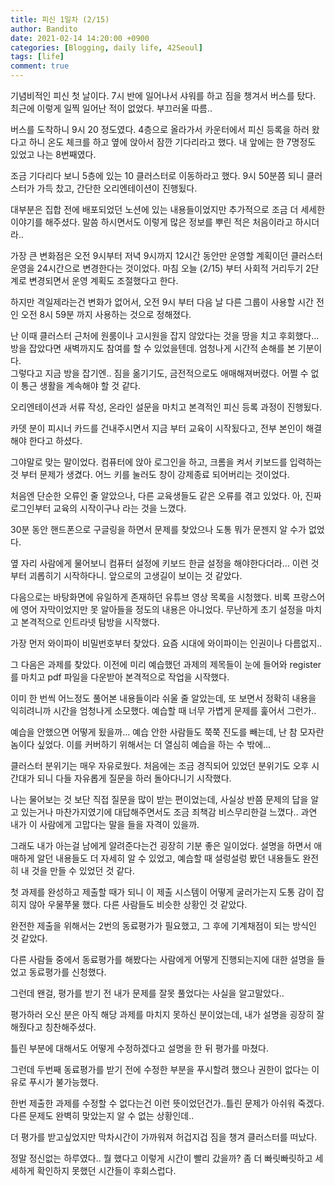 ```yaml
---
title: 피신 1일차 (2/15)
author: Bandito
date: 2021-02-14 14:20:00 +0900
categories: [Blogging, daily life, 42Seoul]
tags: [life]
comment: true
---
```


기념비적인 피신 첫 날이다. 7시 반에 일어나서 샤워를 하고 짐을 챙겨서 버스를 탔다. 최근에 이렇게 일찍 일어난 적이 없었다. 부끄러울 따름..     

버스를 도착하니 9시 20 정도였다. 4층으로 올라가서 카운터에서 피신 등록을 하러 왔다고 하니 온도 체크를 하고 옆에 앉아서 잠깐 기다리라고 했다. 내 앞에는 한 7명정도 있었고 나는 8번째였다.      

조금 기다리다 보니 5층에 있는 10 클러스터로 이동하라고 했다. 9시 50분쯤 되니 클러스터가 가득 찼고, 간단한 오리엔테이션이 진행됬다.      

대부분은 집합 전에 배포되었던 노션에 있는 내용들이었지만 추가적으로 조금 더 세세한 이야기를 해주셨다. 말씀 하시면서도 이렇게 많은 정보를 뿌린 적은 처음이라고 하시더라..        

가장 큰 변화점은 오전 9시부터 저녁 9시까지 12시간 동안만 운영할 계획이던 클러스터 운영을 24시간으로 변경한다는 것이었다. 마침 오늘 (2/15) 부터 사회적 거리두기 2단계로 변경되면서 운영 계획도 조절했다고 한다.         

하지만 격일제라는건 변화가 없어서, 오전 9시 부터 다음 날 다른 그룹이 사용할 시간 전인 오전 8시 59분 까지 사용하는 것으로 정해졌다.         

난 이때 클러스터 근처에 원룸이나 고시원을 잡지 않았다는 것을 땅을 치고 후회했다... 방을 잡았다면 새벽까지도 참여를 할 수 있었을텐데. 엄청나게 시간적 손해를 본 기분이다.         
그렇다고 지금 방을 잡기엔.. 짐을 옮기기도, 금전적으로도 애매해져버렸다. 어쩔 수 없이 통근 생활을 계속해야 할 것 같다.         

오리엔테이션과 서류 작성, 온라인 설문을 마치고 본격적인 피신 등록 과정이 진행됬다.         

카뎃 분이 피시너 카드를 건내주시면서 지금 부터 교육이 시작됬다고, 전부 본인이 해결해야 한다고 하셨다.         

그야말로 맞는 말이었다. 컴퓨터에 앉아 로그인을 하고, 크롬을 켜서 키보드를 입력하는 것 부터 문제가 생겼다. 어느 키를 눌러도 창이 강제종료 되어버리는 것이었다.         

처음엔 단순한 오류인 줄 알았으나, 다른 교육생들도 같은 오류를 겪고 있었다. 아, 진짜 로그인부터 교육의 시작이구나 라는 것을 느꼈다.         

30분 동안 핸드폰으로 구글링을 하면서 문제를 찾았으나 도통 뭐가 문젠지 알 수가 없었다.         

옆 자리 사람에게 물어보니 컴퓨터 설정에 키보드 한글 설정을 해야한다더라... 이런 것 부터 괴롭히기 시작하다니. 앞으로의 고생길이 보이는 것 같았다.        

다음으로는 바탕화면에 유일하게 존재하던 유튜브 영상 목록을 시청했다. 비록 프랑스어에 영어 자막이었지만 못 알아들을 정도의 내용은 아니었다. 무난하게 초기 설정을 마치고 본격적으로 인트라넷 탐방을 시작했다.        

가장 먼저 와이파이 비밀번호부터 찾았다. 요즘 시대에 와이파이는 인권이나 다름없지..        

그 다음은 과제를 찾았다. 이전에 미리 예습했던 과제의 제목들이 눈에 들어와 register 를 마치고 pdf 파일을 다운받아 본격적으로 작업을 시작했다.         

이미 한 번씩 어느정도 풀어본 내용들이라 쉬울 줄 알았는데, 또 보면서 정확히 내용을 익히려니까 시간을 엄청나게 소모했다. 예습할 때 너무 가볍게 문제를 훑어서 그런가..        

예습을 안했으면 어떻게 됬을까... 예습 안한 사람들도 쭉쭉 진도를 빼는데, 난 참 모자란 놈이다 싶었다. 이를 커버하기 위해서는 더 열심히 예습을 하는 수 밖에...        

클러스터 분위기는 매우 자유로웠다. 처음에는 조금 경직되어 있었던 분위기도 오후 시간대가 되니 다들 자유롭게 질문을 하러 돌아다니기 시작했다.         

나는 물어보는 것 보단 직접 질문을 많이 받는 편이었는데, 사실상 반쯤 문제의 답을 알고 있는거나 마찬가지였기에 대답해주면서도 조금 죄책감 비스무리한걸 느꼈다.. 과연 내가 이 사람에게 고맙다는 말을 들을 자격이 있을까.         

그래도 내가 아는걸 남에게 알려준다는건 굉장히 기분 좋은 일이었다. 설명을 하면서 애매하게 알던 내용들도 더 자세히 알 수 있었고, 예습할 때 설렁설렁 봤던 내용들도 완전히 내 것을 만들 수 있었던 것 같다.         

첫 과제를 완성하고 제출할 때가 되니 이 제출 시스템이 어떻게 굴러가는지 도통 감이 잡히지 않아 우물쭈물 했다. 다른 사람들도 비슷한 상황인 것 같았다.         

완전한 제출을 위해서는 2번의 동료평가가 필요했고, 그 후에 기계채점이 되는 방식인 것 같았다.        

다른 사람들 중에서 동료평가를 해봤다는 사람에게 어떻게 진행되는지에 대한 설명을 들었고 동료평가를 신청했다.         

그런데 왠걸, 평가를 받기 전 내가 문제를 잘못 풀었다는 사실을 알고말았다..         

평가하러 오신 분은 아직 해당 과제를 마치지 못하신 분이었는데, 내가 설명을 굉장히 잘 해줬다고 칭찬해주셨다.         

틀린 부분에 대해서도 어떻게 수정하겠다고 설명을 한 뒤 평가를 마쳤다.         

그런데 두번째 동료평가를 받기 전에 수정한 부분을 푸시할려 했으나 권한이 없다는 이유로 푸시가 불가능했다.        

한번 제출한 과제를 수정할 수 없다는건 이런 뜻이었던건가..틀린 문제가 아쉬워 죽겠다. 다른 문제도 완벽히 맞았는지 알 수 없는 상황인데..        

더 평가를 받고싶었지만 막차시간이 가까워져 허겁지겁 짐을 챙겨 클러스터를 떠났다.        


정말 정신없는 하루였다.. 뭘 했다고 이렇게 시간이 빨리 갔을까? 좀 더 빠릿빠릿하고 세세하게 확인하지 못했던 시간들이 후회스럽다.        









